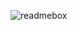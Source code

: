 ![readmebox](https://github.com/salluthdev/salluthdev/assets/83701344/96c166f9-18a6-47ea-9a06-9f1b2c1efc4d)
